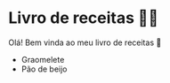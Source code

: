 # Livro de receitas :woman_cook:

Olá! Bem vinda ao meu livro de receitas :wave:

- Graomelete
- Pão de beijo

